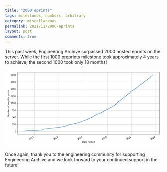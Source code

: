 ```yaml
---
title: "2000 eprints"
tags: milestones, numbers, arbitrary  
category: miscellaneous
permalink: 2021/11/2000-eprints
layout: post
comments: true
---
```


This past week, Engineering Archive surpassed 2000 hosted eprints on the server. While the [first 1000 preprints](https://blog.engrxiv.org/2020/05/1000-eprints) milestone took approximately 4 years to achieve, the second 1000 took only 18 months!

![engrXiv cumulative print count showing 2000 eprint milestone.](/images/20211121_2000-eprint-plot.png)

Once again, thank you to the engineering community for supporting Engineering Archive and we look forward to your continued support in the future!
